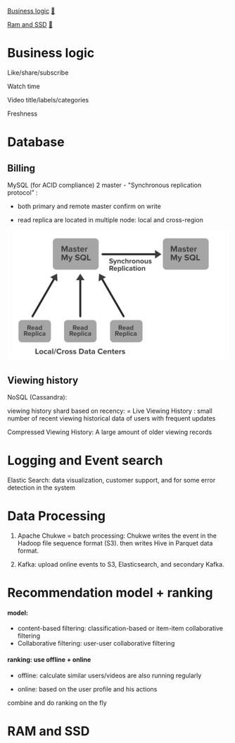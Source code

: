 [Business logic](https://www.geeksforgeeks.org/system-design-netflix-a-complete-architecture/) [🔗](#business-logic)

[Ram and SSD](https://netflixtechblog.com/evolution-of-application-data-caching-from-ram-to-ssd-a33d6fa7a690) [🔗](#ram-and-ssd)

# Business logic

Like/share/subscribe 

Watch time

Video title/labels/categories

Freshness

#  Database
## Billing

MySQL (for ACID compliance)
2 master - "Synchronous replication protocol” : 
- both primary and remote master confirm on write

- read replica are located in multiple node: local and cross-region

![png](../pics/netflix-2master-SQL.jpg)


## Viewing history

NoSQL (Cassandra):

viewing history
shard based on recency:
= Live Viewing History : small number of recent viewing historical data of users with frequent updates


Compressed Viewing History: A large amount of older viewing records


# Logging and Event search
Elastic Search: data visualization, customer support, and for some error detection in the system

# Data Processing 
1) Apache Chukwe = batch processing: Chukwe writes the event in the Hadoop file sequence format (S3).  then writes Hive in Parquet data format. 

2) Kafka: upload online events to S3, Elasticsearch, and secondary Kafka. 


# Recommendation model + ranking
#### model:
- content-based filtering:  classification-based or item-item collaborative filtering
- Collaborative filtering: user-user collaborative filtering

#### ranking: use offline + online 
- offline:  calculate similar users/videos are also running regularly 

- online: based on the user profile and his actions

combine and do ranking on the fly

# RAM and SSD
